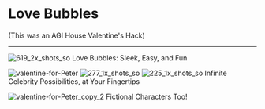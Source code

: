# Love Bubbles

(This was an AGI House Valentine's Hack)

---

![619_2x_shots_so](https://github.com/user-attachments/assets/79214ae7-935b-4698-8546-2dd89ef20425)
Love Bubbles: Sleek, Easy, and Fun

![valentine-for-Peter](https://github.com/user-attachments/assets/29f07daf-ad5a-4206-9797-2dbc62c88f0b)
![277_1x_shots_so](https://github.com/user-attachments/assets/91a3cb08-2307-4029-b6cf-e591fe488eee)
![225_1x_shots_so](https://github.com/user-attachments/assets/dc03b49e-d8bd-40d0-b06d-d7b12dd189db)
Infinite Celebrity Possibilities, at Your Fingertips



![valentine-for-Peter_copy_2](https://github.com/user-attachments/assets/15cd8cd9-40f6-4d31-8647-bfe38a38e0d7)
Fictional Characters Too!
